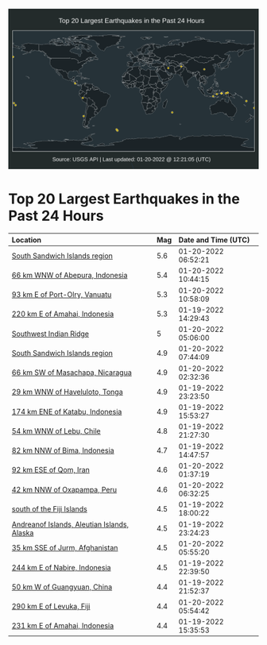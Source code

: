 ![Map](./map.png)

# Top 20 Largest Earthquakes in the Past 24 Hours

| Location | Mag | Date and Time (UTC) |
|:---|:---|:---|
| [South Sandwich Islands region](https://earthquake.usgs.gov/earthquakes/eventpage/us7000gdfw) | 5.6 | 01-20-2022 06:52:21 |
| [66 km WNW of Abepura, Indonesia](https://earthquake.usgs.gov/earthquakes/eventpage/us7000gdi6) | 5.4 | 01-20-2022 10:44:15 |
| [93 km E of Port-Olry, Vanuatu](https://earthquake.usgs.gov/earthquakes/eventpage/us7000gdi9) | 5.3 | 01-20-2022 10:58:09 |
| [220 km E of Amahai, Indonesia](https://earthquake.usgs.gov/earthquakes/eventpage/us7000gd5g) | 5.3 | 01-19-2022 14:29:43 |
| [Southwest Indian Ridge](https://earthquake.usgs.gov/earthquakes/eventpage/us7000gdfb) | 5 | 01-20-2022 05:06:00 |
| [South Sandwich Islands region](https://earthquake.usgs.gov/earthquakes/eventpage/us7000gdh2) | 4.9 | 01-20-2022 07:44:09 |
| [66 km SW of Masachapa, Nicaragua](https://earthquake.usgs.gov/earthquakes/eventpage/us7000gdeb) | 4.9 | 01-20-2022 02:32:36 |
| [29 km WNW of Haveluloto, Tonga](https://earthquake.usgs.gov/earthquakes/eventpage/us7000gdcz) | 4.9 | 01-19-2022 23:23:50 |
| [174 km ENE of Katabu, Indonesia](https://earthquake.usgs.gov/earthquakes/eventpage/us7000gd5y) | 4.9 | 01-19-2022 15:53:27 |
| [54 km WNW of Lebu, Chile](https://earthquake.usgs.gov/earthquakes/eventpage/us7000gdbn) | 4.8 | 01-19-2022 21:27:30 |
| [82 km NNW of Bima, Indonesia](https://earthquake.usgs.gov/earthquakes/eventpage/us7000gd5p) | 4.7 | 01-19-2022 14:47:57 |
| [92 km ESE of Qom, Iran](https://earthquake.usgs.gov/earthquakes/eventpage/us7000gde3) | 4.6 | 01-20-2022 01:37:19 |
| [42 km NNW of Oxapampa, Peru](https://earthquake.usgs.gov/earthquakes/eventpage/us7000gdg0) | 4.6 | 01-20-2022 06:32:25 |
| [south of the Fiji Islands](https://earthquake.usgs.gov/earthquakes/eventpage/us7000gd8b) | 4.5 | 01-19-2022 18:00:22 |
| [Andreanof Islands, Aleutian Islands, Alaska](https://earthquake.usgs.gov/earthquakes/eventpage/us7000gdcx) | 4.5 | 01-19-2022 23:24:23 |
| [35 km SSE of Jurm, Afghanistan](https://earthquake.usgs.gov/earthquakes/eventpage/us7000gdfj) | 4.5 | 01-20-2022 05:55:20 |
| [244 km E of Nabire, Indonesia](https://earthquake.usgs.gov/earthquakes/eventpage/us7000gdck) | 4.5 | 01-19-2022 22:39:50 |
| [50 km W of Guangyuan, China](https://earthquake.usgs.gov/earthquakes/eventpage/us7000gdcd) | 4.4 | 01-19-2022 21:52:37 |
| [290 km E of Levuka, Fiji](https://earthquake.usgs.gov/earthquakes/eventpage/us7000gdfk) | 4.4 | 01-20-2022 05:54:42 |
| [231 km E of Amahai, Indonesia](https://earthquake.usgs.gov/earthquakes/eventpage/us7000gd5w) | 4.4 | 01-19-2022 15:35:53 |
